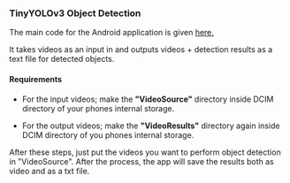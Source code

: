 ### TinyYOLOv3 Object Detection

The main code for the Android application is given [here.](https://github.com/msprITU/MobileTracking/blob/master/source/MainActivity.java)

It takes videos as an input in and outputs videos + detection results as a text file for detected objects.

#### Requirements

- For the input videos; make the **"VideoSource"** directory inside DCIM directory of your phones internal storage.

- For the output videos; make the **"VideoResults"** directory again inside DCIM directory of you phones internal storage.

After these steps, just put the videos you want to perform object detection in "VideoSource". After the process, the app will save the 
results both as video and as a txt file.
